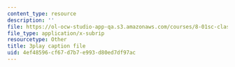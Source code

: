 ```yaml
---
content_type: resource
description: ''
file: https://ol-ocw-studio-app-qa.s3.amazonaws.com/courses/8-01sc-classical-mechanics-fall-2016/4ef48596cf67d7b7e993d80ed7df97ac_l_NW5pPXhg4.srt
file_type: application/x-subrip
resourcetype: Other
title: 3play caption file
uid: 4ef48596-cf67-d7b7-e993-d80ed7df97ac
---
```

